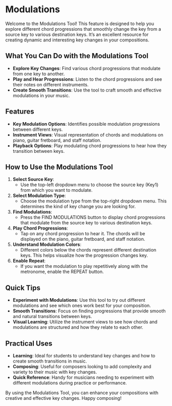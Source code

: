 # Modulations
Welcome to the Modulations Tool! This feature is designed to help you explore different chord progressions that smoothly change the key from a source key to various destination keys. It’s an excellent resource for creating dynamic and interesting key changes in your compositions.

## What You Can Do with the Modulations Tool
* **Explore Key Changes**: Find various chord progressions that modulate from one key to another.
* **Play and Hear Progressions**: Listen to the chord progressions and see their notes on different instruments.
* **Create Smooth Transitions**: Use the tool to craft smooth and effective modulations in your music.

## Features
* **Key Modulation Options**: Identifies possible modulation progressions between different keys.
* **Instrument Views**: Visual representation of chords and modulations on piano, guitar fretboard, and staff notation.
* **Playback Options**: Play modulating chord progressions to hear how they transition between keys.

## How to Use the Modulations Tool
1. **Select Source Key**:
    * Use the top-left dropdown menu to choose the source key (Key1) from which you want to modulate.
1. **Select Modulation Type**:
    * Choose the modulation type from the top-right dropdown menu. This determines the kind of key change you are looking for.
1. **Find Modulations**:
    * Press the FIND MODULATIONS button to display chord progressions that modulate from the source key to various destination keys.
1. **Play Chord Progressions**:
    * Tap on any chord progression to hear it. The chords will be displayed on the piano, guitar fretboard, and staff notation.
1. **Understand Modulation Colors**:
    * Different colors below the chords represent different destination keys. This helps visualize how the progression changes key.
1. **Enable Repeat**:
    * If you want the modulation to play repetitively along with the metronome, enable the REPEAT button.

## Quick Tips
* **Experiment with Modulations**: Use this tool to try out different modulations and see which ones work best for your composition.
* **Smooth Transitions**: Focus on finding progressions that provide smooth and natural transitions between keys.
* **Visual Learning**: Utilize the instrument views to see how chords and modulations are structured and how they relate to each other.

## Practical Uses
* **Learning**: Ideal for students to understand key changes and how to create smooth transitions in music.
* **Composing**: Useful for composers looking to add complexity and variety to their music with key changes.
* **Quick Reference**: Handy for musicians needing to experiment with different modulations during practice or performance.

By using the Modulations Tool, you can enhance your compositions with creative and effective key changes. Happy composing!
